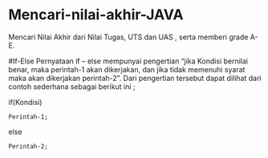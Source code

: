 # Mencari-nilai-akhir-JAVA
Mencari Nilai Akhir dari Nilai Tugas, UTS dan UAS , serta memberi grade A-E.

#If-Else
Pernyataan if – else mempunyai pengertian “jika Kondisi bernilai benar, maka perintah-1 akan dikerjakan, dan jika tidak memenuhi syarat maka akan dikerjakan perintah-2”. Dari pengertian tersebut dapat dilihat dari contoh sederhana sebagai berikut ini ;

if(Kondisi)

    Perintah-1;

else

    Perintah-2;
